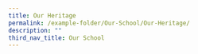 ```yaml
---
title: Our Heritage
permalink: /example-folder/Our-School/Our-Heritage/
description: ""
third_nav_title: Our School
---
```

